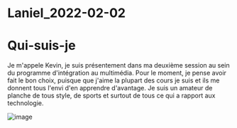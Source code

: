 # Laniel_2022-02-02

# Qui-suis-je

Je m'appele Kevin, je suis présentement dans ma deuxième session au sein du programme d'intégration au multimédia. Pour le moment, je pense avoir fait le bon choix, puisque que j'aime la plupart des cours je suis et ils me donnent tous l'envi d'en apprendre d'avantage. Je suis un amateur de planche de tous style, de sports et surtout de tous ce qui a rapport aux technologie. 

![image](https://github.com/SOStoke/Laniel_2022-02-02/blob/main/20200116_234437139_iOS.heic)
